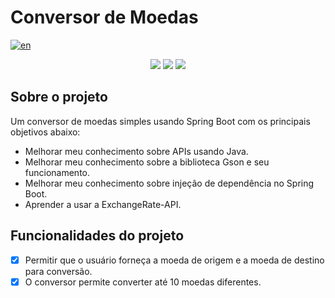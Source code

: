 # Conversor de Moedas

[![en](https://img.shields.io/badge/lang-en-red.svg)](https://github.com/J0aoPaulo/currency-converter/blob/main/README.md)

<p align=center>
  <img src="https://github.com/J0aoPaulo/currency-converter/assets/98539735/84066f49-0694-4fda-ac31-a6bda69b696d">
  <img src="https://github.com/J0aoPaulo/currency-converter/assets/98539735/84066f49-0694-4fda-ac31-a6bda69b696d">
  <img src="https://github.com/J0aoPaulo/currency-converter/assets/98539735/84066f49-0694-4fda-ac31-a6bda69b696d">
</p>

## Sobre o projeto
Um conversor de moedas simples usando Spring Boot com os principais objetivos abaixo:

 - Melhorar meu conhecimento sobre APIs usando Java.
 - Melhorar meu conhecimento sobre a biblioteca Gson e seu funcionamento.
 - Melhorar meu conhecimento sobre injeção de dependência no Spring Boot.
 - Aprender a usar a ExchangeRate-API.

## Funcionalidades do projeto

 - [x] Permitir que o usuário forneça a moeda de origem e a moeda de destino para conversão.
 - [x] O conversor permite converter até 10 moedas diferentes.